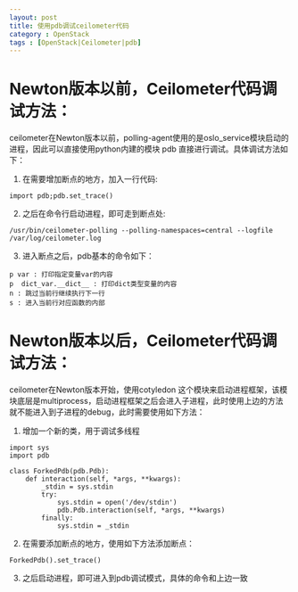 ```yaml
---
layout: post
title: 使用pdb调试ceilometer代码
category : OpenStack
tags : [OpenStack|Ceilometer|pdb]
---
```


# Newton版本以前，Ceilometer代码调试方法：
ceilometer在Newton版本以前，polling-agent使用的是oslo_service模块启动的进程，因此可以直接使用python内建的模块 pdb 直接进行调试。具体调试方法如下：

1. 在需要增加断点的地方，加入一行代码:
```
import pdb;pdb.set_trace()
```
2. 之后在命令行启动进程，即可走到断点处:
```
/usr/bin/ceilometer-polling --polling-namespaces=central --logfile /var/log/ceilometer.log
```
3. 进入断点之后，pdb基本的命令如下：

```
p var : 打印指定变量var的内容
p  dict_var.__dict__ : 打印dict类型变量的内容
n : 跳过当前行继续执行下一行
s : 进入当前行对应函数的内部
```

# Newton版本以后，Ceilometer代码调试方法：

ceilometer在Newton版本开始，使用cotyledon 这个模块来启动进程框架，该模块底层是multiprocess，启动进程框架之后会进入子进程，此时使用上边的方法就不能进入到子进程的debug，此时需要使用如下方法：

1. 增加一个新的类，用于调试多线程

```
import sys
import pdb

class ForkedPdb(pdb.Pdb):
    def interaction(self, *args, **kwargs):
        _stdin = sys.stdin
        try:
            sys.stdin = open('/dev/stdin')
            pdb.Pdb.interaction(self, *args, **kwargs)
        finally:
            sys.stdin = _stdin
```

2. 在需要添加断点的地方，使用如下方法添加断点：
```
ForkedPdb().set_trace()
```

3. 之后启动进程，即可进入到pdb调试模式，具体的命令和上边一致

